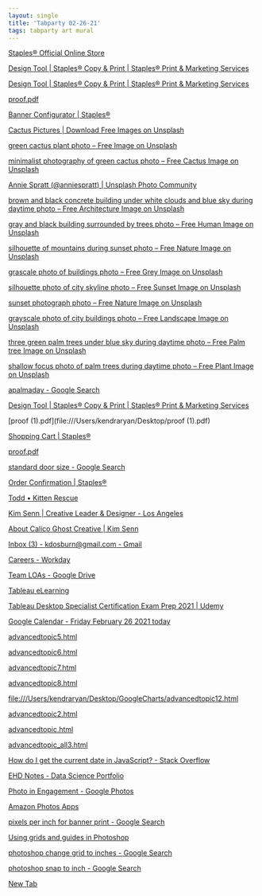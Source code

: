 ```yaml
---
layout: single
title: 'Tabparty 02-26-21'
tags: tabparty art mural
---
```


[Staples® Official Online Store](https://www.staples.com/)

[Design Tool | Staples® Copy & Print | Staples® Print & Marketing Services](https://www.staples.com/services/printing/Builder/Group/225720755#!/project/225720754)

[Design Tool | Staples® Copy & Print | Staples® Print & Marketing Services](https://www.staples.com/services/printing/Builder/Group/225720995#!/project/225720994)

[proof.pdf](file:///Users/kendraryan/Desktop/proof.pdf)

[Banner Configurator | Staples®](https://www.staples.com/services/printing/banner-configurator#/Type)

[Cactus Pictures | Download Free Images on Unsplash](https://unsplash.com/s/photos/cactus)

[green cactus plant photo – Free Image on Unsplash](https://unsplash.com/photos/y_yKkAYsQRQ)

[minimalist photography of green cactus photo – Free Cactus Image on Unsplash](https://unsplash.com/photos/6i7lmEaryeU)

[Annie Spratt (@anniespratt) | Unsplash Photo Community](https://unsplash.com/@anniespratt)

[brown and black concrete building under white clouds and blue sky during daytime photo – Free Architecture Image on Unsplash](https://unsplash.com/photos/joig9v9Zwl0)

[gray and black building surrounded by trees photo – Free Human Image on Unsplash](https://unsplash.com/photos/SLktaWShM90)

[silhouette of mountains during sunset photo – Free Nature Image on Unsplash](https://unsplash.com/photos/uIAZqUlx9v8)

[grascale photo of buildings photo – Free Grey Image on Unsplash](https://unsplash.com/photos/spSVAHVrvdM)

[silhouette photo of city skyline photo – Free Sunset Image on Unsplash](https://unsplash.com/photos/9YQGFzg0RiM)

[sunset photograph photo – Free Nature Image on Unsplash](https://unsplash.com/photos/SGPxr0BWO7g)

[grayscale photo of city buildings photo – Free Landscape Image on Unsplash](https://unsplash.com/photos/JZdAx7pqR2Q)

[three green palm trees under blue sky during daytime photo – Free Palm tree Image on Unsplash](https://unsplash.com/photos/bIrEUo3vwcs)

[shallow focus photo of palm trees during daytime photo – Free Plant Image on Unsplash](https://unsplash.com/photos/63Bt_3JqIAo)

[apalmaday - Google Search](https://www.google.com/search?rlz=1C5CHFA_enUS905US905&sxsrf=ALeKk01lz1Gk3s4bXD5I7jqa8H8prV9f7w:1614365860357&ei=pEQ5YPWlFa7R0PEP27KMmA4&q=apalmaday&oq=apalmaday&gs_lcp=Cgdnd3Mtd2l6EAMyBAgjECcyBAgjECdQwzRYrkBgtEJoA3AAeACAAVuIAfYHkgECMTKYAQCgAQGqAQdnd3Mtd2l6wAEB&sclient=gws-wiz&ved=0ahUKEwj1h5O9nYjvAhWuKDQIHVsZA-MQ4dUDCA0&uact=5)

[Design Tool | Staples® Copy & Print | Staples® Print & Marketing Services](https://www.staples.com/services/printing/Builder/Group/225723504/#!/project/225723503#/project/225723503/spread/Front)

[proof (1).pdf](file:///Users/kendraryan/Desktop/proof (1).pdf)

[Shopping Cart | Staples®](https://www.staples.com/services/printing/Cart)

[proof.pdf](file:///Users/kendraryan/Projects/mural/proof.pdf)

[standard door size - Google Search](https://www.google.com/search?q=standard+door+size&rlz=1C5CHFA_enUS905US905&oq=standard+door+size&aqs=chrome..69i57.2240j0j7&sourceid=chrome&ie=UTF-8)

[Order Confirmation | Staples®](https://www.staples.com/services/printing/Cart/ConsolidatedCheckOut_Confirmed?q=1LaMbjt8_5XODv8yo7rjcOuCt7bDj4wKsExOYuOZAk8juLtztIDfJ5x28jVT4ZV1BNNIy8Nks7L6pen_NSIVLsA--)

[Todd • Kitten Rescue](https://kittenrescue.org/animals/todd/)

[Kim Senn | Creative Leader & Designer - Los Angeles](https://kimsenn.com/)

[About Calico Ghost Creative | Kim Senn](https://kimsenn.com/about-calico-ghost-creative)

[Inbox (3) - kdosburn@gmail.com - Gmail](https://mail.google.com/mail/u/0/#inbox)

[Careers - Workday](https://fhi.wd1.myworkdayjobs.com/en-US/FHI_360_External_Career_Portal/job/Washington-DC/Technical-Officer--Data-Capture--Visualization-and-Utilization_Requisition-2021200236)

[Team LOAs - Google Drive](https://drive.google.com/drive/folders/1Wb05-nGaHgtRzUpPQIKyK8C_nM2nMg3d)

[Tableau eLearning](https://elearning.tableau.com/)

[Tableau Desktop Specialist Certification Exam Prep 2021 | Udemy](https://www.udemy.com/course/tableau-desktop-specialist/learn/lecture/23957990?start=15#overview)

[Google Calendar - Friday
February 26
2021
today](https://calendar.google.com/calendar/u/0/r/day)

[advancedtopic5.html](file:///Users/kendraryan/Desktop/GoogleCharts/advancedtopic5.html)

[advancedtopic6.html](file:///Users/kendraryan/Desktop/GoogleCharts/advancedtopic6.html)

[advancedtopic7.html](file:///Users/kendraryan/Desktop/GoogleCharts/advancedtopic7.html)

[advancedtopic8.html](file:///Users/kendraryan/Desktop/GoogleCharts/advancedtopic8.html)

[file:///Users/kendraryan/Desktop/GoogleCharts/advancedtopic12.html](file:///Users/kendraryan/Desktop/GoogleCharts/advancedtopic12.html)

[advancedtopic2.html](file:///Users/kendraryan/Desktop/GoogleCharts/advancedtopic2.html)

[advancedtopic.html](file:///Users/kendraryan/Desktop/GoogleCharts/advancedtopic.html)

[advancedtopic_all3.html](file:///Users/kendraryan/Desktop/GoogleCharts/advancedtopic_all3.html)

[How do I get the current date in JavaScript? - Stack Overflow](https://stackoverflow.com/questions/1531093/how-do-i-get-the-current-date-in-javascript)

[EHD Notes - Data Science Portfolio](https://danielcaraway.github.io/EHD/)

[Photo in Engagement - Google Photos](https://photos.google.com/share/AF1QipPsIOByuN4Hk3_dZGfZAGKHqeRmYt13V4FjN3I3JfUD7Xkthmcvx-_J7TxacLjNsA/photo/AF1QipPWcR9Q0tpQUIOgc91Anz6BPK_2fkI9cQlgXSkt?key=cVJyNUpHUzBhdjFtQ1JUczNDdjdNLWtzZmRfXzdB)

[Amazon Photos Apps](https://www.amazon.com/b?node=16384500011)

[pixels per inch for banner print - Google Search](https://www.google.com/search?q=pixels+per+inch+for+banner+print&rlz=1C5CHFA_enUS905US905&oq=pixels+per+inch+for+banner+print&aqs=chrome..69i57.4960j0j7&sourceid=chrome&ie=UTF-8)

[Using grids and guides in Photoshop](https://helpx.adobe.com/photoshop/using/grid-guides.html)

[photoshop change grid to inches - Google Search](https://www.google.com/search?q=photoshop+change+grid+to+inches&rlz=1C5CHFA_enUS905US905&oq=photoshop+change+grid+to+inches&aqs=chrome..69i57.3593j0j7&sourceid=chrome&ie=UTF-8)

[photoshop snap to inch - Google Search](https://www.google.com/search?q=photoshop+snap+to+inch&rlz=1C5CHFA_enUS905US905&oq=photoshop+snap+to+inch&aqs=chrome..69i57.2964j0j7&sourceid=chrome&ie=UTF-8)

[New Tab](chrome://newtab/)
